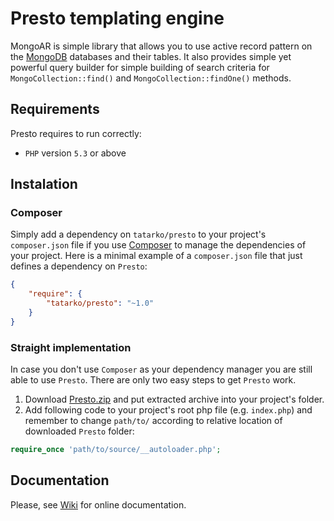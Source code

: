 # Presto templating engine

MongoAR is simple library that allows you to use active record pattern on the [MongoDB](http://www.mongodb.org) databases and their tables. It also provides simple yet powerful query builder for simple building of search criteria for `MongoCollection::find()` and `MongoCollection::findOne()` methods.

## Requirements

Presto requires to run correctly:

- `PHP` version `5.3` or above

## Instalation

### Composer

Simply add a dependency on `tatarko/presto` to your project's `composer.json` file if you use [Composer](http://getcomposer.org) to manage the dependencies of your project. Here is a minimal example of a `composer.json` file that just defines a dependency on `Presto`:

```json
{
	"require": {
		"tatarko/presto": "~1.0"
	}
}
```

### Straight implementation

In case you don't use `Composer` as your dependency manager you are still able to use `Presto`. There are only two easy steps  to get `Presto` work.

1.  Download [Presto.zip](https://github.com/tatarko/Presto/archive/master.zip) and put extracted archive into your project's folder.
2. Add following code to your project's root php file (e.g. `index.php`) and remember to change `path/to/` according to relative location of downloaded `Presto` folder:

```php
require_once 'path/to/source/__autoloader.php';
```

## Documentation

Please, see [Wiki](https://github.com/tatarko/Presto/wiki) for online documentation.